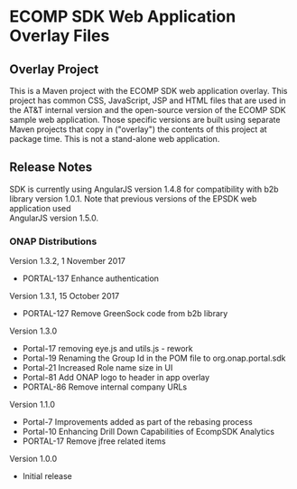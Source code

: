 # ECOMP SDK Web Application Overlay Files

## Overlay Project

This is a Maven project with the ECOMP SDK web application overlay. This 
project has common CSS, JavaScript, JSP and HTML files that are used in 
the AT&T internal version and the open-source version of the ECOMP SDK 
sample web application.  Those specific versions are built using separate 
Maven projects that copy in ("overlay") the contents of this project at 
package time. This is not a stand-alone web application.  

## Release Notes

SDK is currently using AngularJS version 1.4.8 for compatibility with b2b library 
version 1.0.1.  Note that previous versions of the EPSDK web application used  
AngularJS version 1.5.0.

### ONAP Distributions

Version 1.3.2, 1 November 2017
- PORTAL-137 Enhance authentication

Version 1.3.1, 15 October 2017
- PORTAL-127 Remove GreenSock code from b2b library

Version 1.3.0
- Portal-17 removing eye.js and utils.js - rework
- Portal-19 Renaming the Group Id in the POM file to org.onap.portal.sdk
- Portal-21 Increased Role name size in UI  
- Portal-81 Add ONAP logo to header in app overlay
- PORTAL-86 Remove internal company URLs

Version 1.1.0
- Portal-7 Improvements added as part of the rebasing process
- Portal-10 Enhancing Drill Down Capabilities of EcompSDK Analytics
- PORTAL-17 Remove jfree related items

Version 1.0.0
- Initial release
